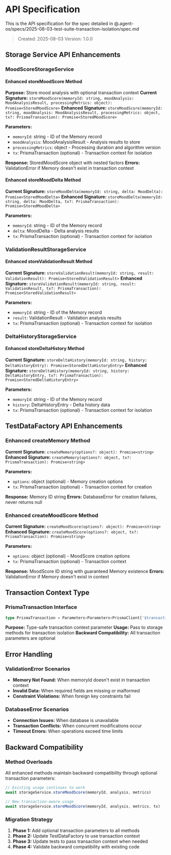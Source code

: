 # API Specification

This is the API specification for the spec detailed in @.agent-os/specs/2025-08-03-test-suite-transaction-isolation/spec.md

> Created: 2025-08-03
> Version: 1.0.0

## Storage Service API Enhancements

### MoodScoreStorageService

#### Enhanced storeMoodScore Method

**Purpose:** Store mood analysis with optional transaction context
**Current Signature:** `storeMoodScore(memoryId: string, moodAnalysis: MoodAnalysisResult, processingMetrics: object): Promise<StoredMoodScore>`
**Enhanced Signature:** `storeMoodScore(memoryId: string, moodAnalysis: MoodAnalysisResult, processingMetrics: object, tx?: PrismaTransaction): Promise<StoredMoodScore>`

**Parameters:**
- `memoryId`: string - ID of the Memory record
- `moodAnalysis`: MoodAnalysisResult - Analysis results to store
- `processingMetrics`: object - Processing duration and algorithm version
- `tx`: PrismaTransaction (optional) - Transaction context for isolation

**Response:** StoredMoodScore object with nested factors
**Errors:** ValidationError if Memory doesn't exist in transaction context

#### Enhanced storeMoodDelta Method

**Current Signature:** `storeMoodDelta(memoryId: string, delta: MoodDelta): Promise<StoredMoodDelta>`
**Enhanced Signature:** `storeMoodDelta(memoryId: string, delta: MoodDelta, tx?: PrismaTransaction): Promise<StoredMoodDelta>`

**Parameters:**
- `memoryId`: string - ID of the Memory record
- `delta`: MoodDelta - Delta analysis results
- `tx`: PrismaTransaction (optional) - Transaction context for isolation

### ValidationResultStorageService

#### Enhanced storeValidationResult Method

**Current Signature:** `storeValidationResult(memoryId: string, result: ValidationResult): Promise<StoredValidationResult>`
**Enhanced Signature:** `storeValidationResult(memoryId: string, result: ValidationResult, tx?: PrismaTransaction): Promise<StoredValidationResult>`

**Parameters:**
- `memoryId`: string - ID of the Memory record
- `result`: ValidationResult - Validation analysis results
- `tx`: PrismaTransaction (optional) - Transaction context for isolation

### DeltaHistoryStorageService

#### Enhanced storeDeltaHistory Method

**Current Signature:** `storeDeltaHistory(memoryId: string, history: DeltaHistoryEntry): Promise<StoredDeltaHistoryEntry>`
**Enhanced Signature:** `storeDeltaHistory(memoryId: string, history: DeltaHistoryEntry, tx?: PrismaTransaction): Promise<StoredDeltaHistoryEntry>`

**Parameters:**
- `memoryId`: string - ID of the Memory record
- `history`: DeltaHistoryEntry - Delta history data
- `tx`: PrismaTransaction (optional) - Transaction context for isolation

## TestDataFactory API Enhancements

### Enhanced createMemory Method

**Current Signature:** `createMemory(options?: object): Promise<string>`
**Enhanced Signature:** `createMemory(options?: object, tx?: PrismaTransaction): Promise<string>`

**Parameters:**
- `options`: object (optional) - Memory creation options
- `tx`: PrismaTransaction (optional) - Transaction context for creation

**Response:** Memory ID string
**Errors:** DatabaseError for creation failures, never returns null

### Enhanced createMoodScore Method

**Current Signature:** `createMoodScore(options?: object): Promise<string>`
**Enhanced Signature:** `createMoodScore(options?: object, tx?: PrismaTransaction): Promise<string>`

**Parameters:**
- `options`: object (optional) - MoodScore creation options
- `tx`: PrismaTransaction (optional) - Transaction context

**Response:** MoodScore ID string with guaranteed Memory existence
**Errors:** ValidationError if Memory doesn't exist in context

## Transaction Context Type

### PrismaTransaction Interface

```typescript
type PrismaTransaction = Parameters<Parameters<PrismaClient['$transaction']>[0]>[0]
```

**Purpose:** Type-safe transaction context parameter
**Usage:** Pass to storage methods for transaction isolation
**Backward Compatibility:** All transaction parameters are optional

## Error Handling

### ValidationError Scenarios

- **Memory Not Found:** When memoryId doesn't exist in transaction context
- **Invalid Data:** When required fields are missing or malformed
- **Constraint Violations:** When foreign key constraints fail

### DatabaseError Scenarios

- **Connection Issues:** When database is unavailable
- **Transaction Conflicts:** When concurrent modifications occur
- **Timeout Errors:** When operations exceed time limits

## Backward Compatibility

### Method Overloads

All enhanced methods maintain backward compatibility through optional transaction parameters:

```typescript
// Existing usage continues to work
await storageService.storeMoodScore(memoryId, analysis, metrics)

// New transaction-aware usage
await storageService.storeMoodScore(memoryId, analysis, metrics, tx)
```

### Migration Strategy

1. **Phase 1:** Add optional transaction parameters to all methods
2. **Phase 2:** Update TestDataFactory to use transaction context
3. **Phase 3:** Update tests to pass transaction context when needed
4. **Phase 4:** Validate backward compatibility with existing code